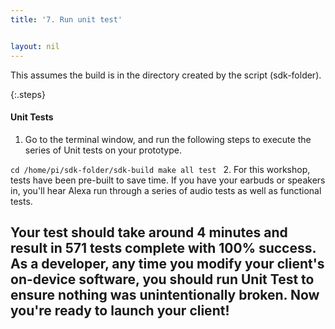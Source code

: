 ```yaml
---
title: '7. Run unit test'


layout: nil
---
```

This assumes the build is in the directory created by the script (sdk-folder).

{:.steps}

#### Unit Tests

1. Go to the terminal window, and run the following steps to execute the series of Unit tests on your prototype.

`cd /home/pi/sdk-folder/sdk-build
make all test
`
2. For this workshop, tests have been pre-built to save time.  If you have your earbuds or speakers in, you'll hear Alexa run through a series of audio tests as well as functional tests.



Your test should take around 4 minutes and result in 571 tests complete with 100% success.  As a developer, any time you modify your client's on-device software, you should run **Unit Test** to ensure nothing was unintentionally broken.  Now you're ready to launch your client!
---
